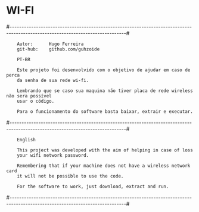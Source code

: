 # WI-FI

#------------------------------------------------------------------------------------------------------------------------------#

		Autor:		Hugo Ferreira                                                       
		git-hub:	github.com/guhzoide                                                     

		PT-BR

		Este projeto foi desenvolvido com o objetivo de ajudar em caso de perca
		da senha de sua rede wi-fi.  
		
		Lembrando que se caso sua maquina não tiver placa de rede wireless não sera possível 
		usar o código.

		Para o funcionamento do software basta baixar, extrair e executar.
                                                                                                            
#------------------------------------------------------------------------------------------------------------------------------#

		English

		This project was developed with the aim of helping in case of loss
		your wifi network password.

		Remembering that if your machine does not have a wireless network card 
		it will not be possible to use the code.

		For the software to work, just download, extract and run.
		
#------------------------------------------------------------------------------------------------------------------------------#
